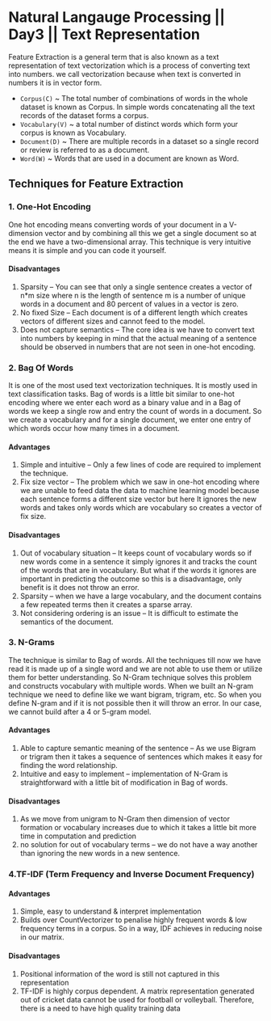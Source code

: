 # Natural Langauge Processing || Day3 || Text Representation

Feature Extraction is a general term that is also known as a text representation of text vectorization which is a process of converting text into numbers. we call vectorization because when text is converted in numbers it is in vector form.

- `Corpus(C)` ~ The total number of combinations of words in the whole dataset is known as Corpus. In simple words concatenating all the text records of the dataset forms a corpus.
- `Vocabulary(V)` ~ a total number of distinct words which form your corpus is known as Vocabulary.
- `Document(D)` ~ There are multiple records in a dataset so a single record or review is referred to as a document.
- `Word(W)` ~ Words that are used in a document are known as Word.

## Techniques for Feature Extraction

### 1. One-Hot Encoding

One hot encoding means converting words of your document in a V-dimension vector and by combining all this we get a single document so at the end we have a two-dimensional array. This technique is very intuitive means it is simple and you can code it yourself.

#### Disadvantages

1. Sparsity – You can see that only a single sentence creates a vector of n\*m size where n is the length of sentence m is a number of unique words in a document and 80 percent of values in a vector is zero.
2. No fixed Size – Each document is of a different length which creates vectors of different sizes and cannot feed to the model.
3. Does not capture semantics – The core idea is we have to convert text into numbers by keeping in mind that the actual meaning of a sentence should be observed in numbers that are not seen in one-hot encoding.

### 2. Bag Of Words

It is one of the most used text vectorization techniques. It is mostly used in text classification tasks. Bag of words is a little bit similar to one-hot encoding where we enter each word as a binary value and in a Bag of words we keep a single row and entry the count of words in a document. So we create a vocabulary and for a single document, we enter one entry of which words occur how many times in a document.

#### Advantages

1. Simple and intuitive – Only a few lines of code are required to implement the technique.
2. Fix size vector – The problem which we saw in one-hot encoding where we are unable to feed data the data to machine learning model because each sentence forms a different size vector but here It ignores the new words and takes only words which are vocabulary so creates a vector of fix size.

#### Disadvantages

1. Out of vocabulary situation – It keeps count of vocabulary words so if new words come in a sentence it simply ignores it and tracks the count of the words that are in vocabulary. But what if the words it ignores are important in predicting the outcome so this is a disadvantage, only benefit is it does not throw an error.
2. Sparsity – when we have a large vocabulary, and the document contains a few repeated terms then it creates a sparse array.
3. Not considering ordering is an issue – It is difficult to estimate the semantics of the document.

### 3. N-Grams

The technique is similar to Bag of words. All the techniques till now we have read it is made up of a single word and we are not able to use them or utilize them for better understanding. So N-Gram technique solves this problem and constructs vocabulary with multiple words. When we built an N-gram technique we need to define like we want bigram, trigram, etc. So when you define N-gram and if it is not possible then it will throw an error. In our case, we cannot build after a 4 or 5-gram model.

#### Advantages

1. Able to capture semantic meaning of the sentence – As we use Bigram or trigram then it takes a sequence of sentences which makes it easy for finding the word relationship.
2. Intuitive and easy to implement – implementation of N-Gram is straightforward with a little bit of modification in Bag of words.

#### Disadvantages

1. As we move from unigram to N-Gram then dimension of vector formation or vocabulary increases due to which it takes a little bit more time in computation and prediction
2. no solution for out of vocabulary terms – we do not have a way another than ignoring the new words in a new sentence.

### 4.TF-IDF (Term Frequency and Inverse Document Frequency)

#### Advantages

1. Simple, easy to understand & interpret implementation
2. Builds over CountVectorizer to penalise highly frequent words & low frequency terms in a corpus. So in a way, IDF achieves in reducing noise in our matrix.

#### Disadvantages

1. Positional information of the word is still not captured in this representation
2. TF-IDF is highly corpus dependent. A matrix representation generated out of cricket data cannot be used for football or volleyball. Therefore, there is a need to have high quality training data
